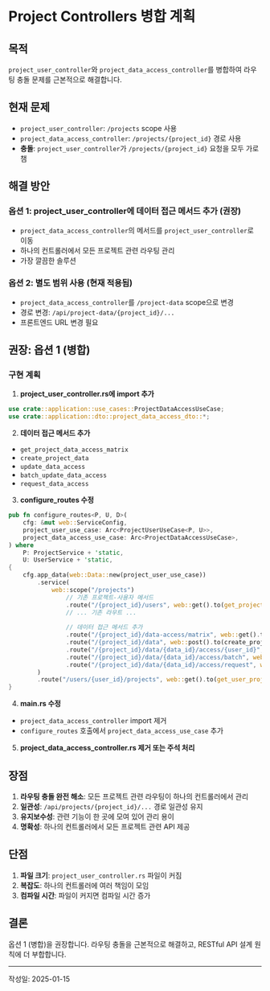 # Project Controllers 병합 계획

## 목적

`project_user_controller`와 `project_data_access_controller`를 병합하여 라우팅 충돌 문제를 근본적으로 해결합니다.

## 현재 문제

- `project_user_controller`: `/projects` scope 사용
- `project_data_access_controller`: `/projects/{project_id}` 경로 사용
- **충돌**: `project_user_controller`가 `/projects/{project_id}` 요청을 모두 가로챔

## 해결 방안

### 옵션 1: project_user_controller에 데이터 접근 메서드 추가 (권장)
- `project_data_access_controller`의 메서드를 `project_user_controller`로 이동
- 하나의 컨트롤러에서 모든 프로젝트 관련 라우팅 관리
- 가장 깔끔한 솔루션

### 옵션 2: 별도 범위 사용 (현재 적용됨)
- `project_data_access_controller`를 `/project-data` scope으로 변경
- 경로 변경: `/api/project-data/{project_id}/...`
- 프론트엔드 URL 변경 필요

## 권장: 옵션 1 (병합)

### 구현 계획

1. **project_user_controller.rs에 import 추가**
```rust
use crate::application::use_cases::ProjectDataAccessUseCase;
use crate::application::dto::project_data_access_dto::*;
```

2. **데이터 접근 메서드 추가**
- `get_project_data_access_matrix`
- `create_project_data`
- `update_data_access`
- `batch_update_data_access`
- `request_data_access`

3. **configure_routes 수정**
```rust
pub fn configure_routes<P, U, D>(
    cfg: &mut web::ServiceConfig,
    project_user_use_case: Arc<ProjectUserUseCase<P, U>>,
    project_data_access_use_case: Arc<ProjectDataAccessUseCase>,
) where
    P: ProjectService + 'static,
    U: UserService + 'static,
{
    cfg.app_data(web::Data::new(project_user_use_case))
        .service(
            web::scope("/projects")
                // 기존 프로젝트-사용자 메서드
                .route("/{project_id}/users", web::get().to(get_project_members::<P, U>))
                // ... 기존 라우트 ...
                
                // 데이터 접근 메서드 추가
                .route("/{project_id}/data-access/matrix", web::get().to(get_project_data_access_matrix))
                .route("/{project_id}/data", web::post().to(create_project_data))
                .route("/{project_id}/data/{data_id}/access/{user_id}", web::put().to(update_data_access))
                .route("/{project_id}/data/{data_id}/access/batch", web::put().to(batch_update_data_access))
                .route("/{project_id}/data/{data_id}/access/request", web::post().to(request_data_access))
        )
        .route("/users/{user_id}/projects", web::get().to(get_user_projects::<P, U>));
}
```

4. **main.rs 수정**
- `project_data_access_controller` import 제거
- `configure_routes` 호출에서 `project_data_access_use_case` 추가

5. **project_data_access_controller.rs 제거 또는 주석 처리**

## 장점

1. **라우팅 충돌 완전 해소**: 모든 프로젝트 관련 라우팅이 하나의 컨트롤러에서 관리
2. **일관성**: `/api/projects/{project_id}/...` 경로 일관성 유지
3. **유지보수성**: 관련 기능이 한 곳에 모여 있어 관리 용이
4. **명확성**: 하나의 컨트롤러에서 모든 프로젝트 관련 API 제공

## 단점

1. **파일 크기**: `project_user_controller.rs` 파일이 커짐
2. **복잡도**: 하나의 컨트롤러에 여러 책임이 모임
3. **컴파일 시간**: 파일이 커지면 컴파일 시간 증가

## 결론

옵션 1 (병합)을 권장합니다. 라우팅 충돌을 근본적으로 해결하고, RESTful API 설계 원칙에 더 부합합니다.

---

작성일: 2025-01-15
